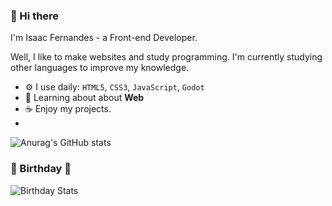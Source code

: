 ### 🌸 Hi there

I'm Isaac Fernandes - a Front-end Developer.

Well, I like to make websites and study programming. I'm currently studying other languages to improve my knowledge.

- ⚙️ I use daily: `HTML5`, `CSS3`, `JavaScript`, `Godot`
- 🌷 Learning about about **Web**
- ☕ Enjoy my projects.
- 
![Anurag's GitHub stats](https://github-readme-stats.vercel.app/api?username=anuraghazra&show_icons=true&theme=transparent)

### 🌸 Birthday 🌸


![Birthday Stats](https://bday-manas140.vercel.app/2010-04-09)
